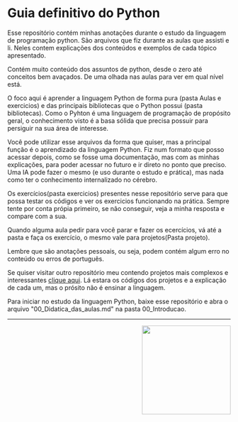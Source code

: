 # Guia definitivo do Python

Esse repositório contém minhas anotações durante o estudo da linguagem de programação python. São arquivos que fiz durante as aulas que assisti e li. Neles contem explicações dos conteúdos e exemplos de cada tópico apresentado. 

Contém muito conteúdo dos assuntos de python, desde o zero até conceitos bem avaçados. De uma olhada nas aulas para ver em qual nível está.

O foco aqui é aprender a linguagem Python de forma pura (pasta Aulas e exercicios) e das principais bibliotecas que o Python possui (pasta bibliotecas). Como o Pyhton é uma linguagem de programação de propósito geral, o conhecimento visto é a basa sólida que precisa possuir para persiguir na sua área de interesse. 

Você pode utilizar esse arquivos da forma que quiser, mas a principal função é o aprendizado da linguagem Python. Fiz num formato que posso acessar depois, como se fosse uma documentação, mas com as minhas explicações, para poder acessar no futuro e ir direto no ponto que preciso. Uma IA pode fazer o mesmo (e uso durante o estudo e prática), mas nada como ter o conhecimento internalizado no cérebro. 

Os exercícios(pasta exercicios) presentes nesse repositório serve para que possa testar os códigos e ver os exercicios funcionando na prática. Sempre tente por conta própia primeiro, se não conseguir, veja a minha resposta e compare com a sua.

Quando alguma aula pedir para você parar e fazer os ecercícios, vá até a pasta e faça os exercício, o mesmo vale para projetos(Pasta projeto).

Lembre que são anotações pessoais, ou seja, podem contém algum erro no conteúdo ou erros de português. 

Se quiser visitar outro repositório meu contendo projetos mais complexos e interessantes [clique aqui](https://github.com/gabrielpcavalcanti/Projects). Lá estara os códigos dos projetos e a explicação de cada um, mas o prósito não é ensinar a linguagem.

Para iniciar no estudo da linguagem Python, baixe esse repositório e abra o arquivo "00_Didatica_das_aulas.md" na pasta 00_Introducao. 
** ** 

<img align="right" src="https://vignette.wikia.nocookie.net/lpunb/images/b/b1/Logo_Python.png/revision/latest?cb=20130301171443" width="200">
